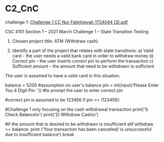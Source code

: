 # C2_CnC

challenge 1: 
[Challenge 1 CC Nur Fatinhieyah 1724044 (3).pdf](https://github.com/fatinhieyah/C2_CnC/files/6291387/Challenge.1.CC.Nur.Fatinhieyah.1724044.3.pdf)


CSC 4101 Section 1 – 2021 March
Challenge 1 – State Transition Testing

1. Chosen project title: ATM (Withdraw cash)

2. Identify a part of the project that relates with state transitions:
a) Valid card - the user needs a valid bank card in order to withdraw money
b) Correct pin – the user inserts correct pin to perform the transaction
c) Sufficient amount – the amount that need to be withdrawn is sufficient 

The user is assumed to have a valid card in this situation.

balance = 5200 #assumption on user's balance
pin = int(input('Please Enter You 4 Digit Pin: ')) #to prompt the user to enter correct pin

#correct pin is assumed to be 123456
if pin == (123456):

#Challenge 1 only focusing on the cash withdrawal transaction
print('1) Check Balance\n')
print('2) Withdraw Cash\n')

#if the amount that is desired to be withdrawn is insufficient
elif withdraw >= balance:
            print ('Your transaction has been cancelled/ is unsuccessful due to insufficient balance')
            break

